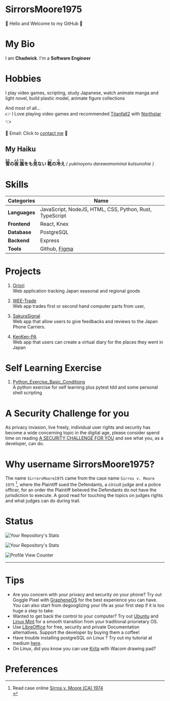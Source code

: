# SirrorsMoore1975
👋 Hello and Welcome to my GitHub 👋  <br>

# My Bio
I am __Chadwick__. I'm a __Software Engineer__<br>  

# Hobbies
I play video games, scripting, study Japanese, watch animate manga and light novel, build plastic model, animate figure collections

And most of all...<br>
👉 I Love playing video games and recommended [Titanfall2](https://store.steampowered.com/app/1237970/Titanfall_2/) with [Northstar](https://github.com/R2Northstar/Northstar) 👈 <br>

📧  Email: Click to <a href="mailto:chadwickau@hotmail.com?subject=Github%20Job" target="_blank">contact me</a>  📧  <br>

## My Haiku
<b>
<ruby>雪<rt>ゆき</rt></ruby>の<ruby>夜<rt>よる</rt></ruby> <ruby>誰<rt>だれ</rt></ruby>をも<ruby>見<rt>み</rt></ruby>ない <ruby>靴<rt>くつ</rt></ruby>の<ruby>冷<rt>ひ</rt></ruby>え
</b>
<i> ( yukinoyoru darewomominai kutsunohie )</i>
<br>

# Skills
| __Categories__ | __Name__ |
| ---------- | ---- |
| __Languages__ | JavaScript, NodeJS, HTML, CSS, Python, Rust, TypeScript |  
| __Frontend__ | React, Knex |  
| __Database__ | PostgreSQL |
| __Backend__ | Express |
| __Tools__ | Github, [Figma](https://www.figma.com/)  |


# Projects
1. [Oriori](https://github.com/OriOri-CCP7/oriori)  
Web application tracking Japan seasonal and regional goods

2. [WEE-Trade](https://github.com/SirrorsMoore1975/WEE-Trade)<br>
Web app trades first or second hand computer parts from user, 

3. [SakuraSignal](https://github.com/Phone-Review-App/SakuraSignal)<br>
Web app that allow users to give feedbacks and reviews to the Japan Phone Carriers.

4. [KenKen-PA](https://github.com/Phone-Review-App/ccp7-legacy-week) <br>
Web app that users can create a virtual diary for the places they went in Japan

# Self Learning Exercise
1. [Python_Exercise_Basic_Conditions](https://github.com/SirrorsMoore1975/SM1975-python-exercise-basic-conditions)<br>
A python exercise for self learning plus pytest tdd and some personal shell scripting



# A Security Challenge for you
As privacy invasion, live freely, individual user rights and security has become a wide concerning topic in the digital age, please consider spend time on reading [A SECURITY CHALLENGE FOR YOU](Documents/SECURITYCHALLENGE/README.md) and see what you, as a developer, can do.


# Why username SirrorsMoore1975? 
The name `SirrorsMoore1975` came from the case name `Sirros v. Moore 1975` [^1], where the Plaintiff sued the Defendants, a circuit judge and a police officer, for an order the Plaintiff believed the Defendants do not have the jurisdiction to execute. A good read for touching the topics on judges rights and what judges can do during trail.
<br>
# Status

![Your Repository's Stats](https://github-readme-stats.vercel.app/api?username=sirrorsmoore1975&show_icons=true) 

![Your Repository's Stats](https://github-readme-stats.vercel.app/api/top-langs/?username=sirrorsmoore1975&theme=blue-green) 

![Profile View Counter](https://komarev.com/ghpvc/?username=sirrorsmoore1975)

<hr />

# Tips  

- Are you concern with your privacy and security on your phone? Try out Goggle Pixel with [GrapheneOS](https://grapheneos.org/#about) for the best experience you can have. You can also start from degooglizing your life as your first step if it is too huge a step to take.<br>
- Wanted to get back the control to your computer? Try out [Ubuntu](https://ubuntu.com/) and [Linux Mint](https://linuxmint.com/) for a smooth transition from your traditional priorietary OS. <br>
- Use [LibreOffice](https://www.libreoffice.org/discover/libreoffice/) for free, security and private Documentation alternatives. Support the developer by buying them a coffee!<br>
- Have trouble installing postgreSQL on Linux ? Try out my tutorial at medium [here](https://medium.com/@chadwickau/how-to-install-postgres-on-linux-5c7e507e0b94). <br>
- On Linux, did you know you can use [Krita](https://krita.org/) with Wacom drawing pad?  <br>

<p>

# Preferences  
[^1]: Read case online [Sirros v. Moore (CA) 1974](https://swarb.co.uk/sirros-v-moore-ca-1974/)<br>

</p>
